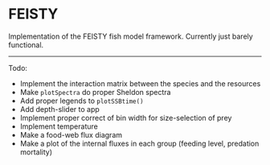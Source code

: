 # FEISTY

Implementation of the FEISTY fish model framework. Currently just barely functional.

---

Todo:

- Implement the interaction matrix between the species and the resources
- Make `plotSpectra` do proper Sheldon spectra
- Add proper legends to `plotSSBtime()`
- Add depth-slider to app
- Implement proper correct of bin width for size-selection of prey
- Implement temperature
- Make a food-web flux diagram
- Make a plot of the internal fluxes in each group (feeding level, predation mortality)
